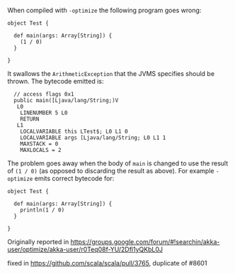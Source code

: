 When compiled with `-optimize` the following program goes wrong:

```
object Test {

  def main(args: Array[String]) {
    (1 / 0)
  }

}
```

It swallows the `ArithmeticException` that the JVMS specifies should be thrown. The bytecode emitted is:

```
  // access flags 0x1
  public main([Ljava/lang/String;)V
   L0
    LINENUMBER 5 L0
    RETURN
   L1
    LOCALVARIABLE this LTest$; L0 L1 0
    LOCALVARIABLE args [Ljava/lang/String; L0 L1 1
    MAXSTACK = 0
    MAXLOCALS = 2
```


The problem goes away when the body of `main` is changed to use the result of `(1 / 0)` (as opposed to discarding the result as above). For example `-optimize` emits correct bytecode for:

```
object Test {

  def main(args: Array[String]) {
    println(1 / 0)
  }

}
```

Originally reported in https://groups.google.com/forum/#!searchin/akka-user/optimize/akka-user/r0Teq08f-YU/2Dfl1yQKbL0J

fixed in https://github.com/scala/scala/pull/3765, duplicate of #8601
